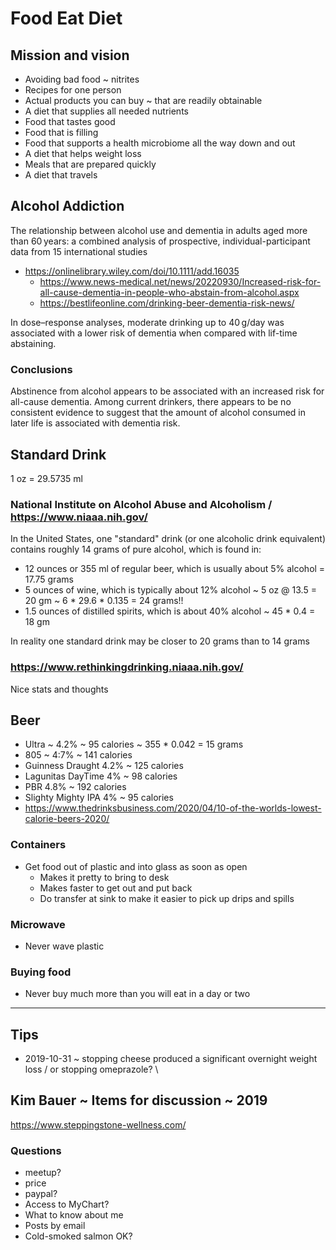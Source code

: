# Food Eat Diet


## Mission and vision

* Avoiding bad food ~ nitrites
* Recipes for one person
* Actual products you can buy ~ that are readily obtainable
* A diet that supplies all needed nutrients
* Food that tastes good
* Food that is filling
* Food that supports a health microbiome all the way down and out
* A diet that helps weight loss
* Meals that are prepared quickly
* A diet that travels

## Alcohol Addiction

The relationship between alcohol use and dementia in adults aged more than 60 years: a combined analysis of prospective, individual-participant data from 15 international studies

* https://onlinelibrary.wiley.com/doi/10.1111/add.16035
  * https://www.news-medical.net/news/20220930/Increased-risk-for-all-cause-dementia-in-people-who-abstain-from-alcohol.aspx
  * https://bestlifeonline.com/drinking-beer-dementia-risk-news/

In dose–response analyses, moderate drinking up to 40 g/day was associated with a lower risk of dementia when compared with lif-time abstaining.

### Conclusions
Abstinence from alcohol appears to be associated with an increased risk for all-cause dementia. Among current drinkers, there appears to be no consistent evidence to suggest that the amount of alcohol consumed in later life is associated with dementia risk.

## Standard Drink

1 oz = 29.5735 ml

### National Institute on Alcohol Abuse and Alcoholism / https://www.niaaa.nih.gov/

In the United States, one "standard" drink (or one alcoholic drink equivalent) contains roughly 14 grams of pure alcohol, which is found in:
* 12 ounces or 355 ml of regular beer, which is usually about 5% alcohol = 17.75 grams
* 5 ounces of wine, which is typically about 12% alcohol ~ 5 oz @ 13.5 = 20 gm ~ 6 * 29.6 * 0.135 = 24 grams!!
* 1.5 ounces of distilled spirits, which is about 40% alcohol ~ 45 * 0.4 = 18 gm

In reality one standard drink may be closer to 20 grams than to 14 grams


### https://www.rethinkingdrinking.niaaa.nih.gov/

Nice stats and thoughts

## Beer

* Ultra ~ 4.2% ~ 95 calories ~ 355 * 0.042 = 15 grams
* 805 ~ 4:7% ~ 141 calories
* Guinness Draught 4.2% ~ 125 calories
* Lagunitas DayTime 4% ~ 98 calories
* PBR 4.8% ~ 192 calories
* Slighty Mighty IPA 4% ~ 95 calories
* https://www.thedrinksbusiness.com/2020/04/10-of-the-worlds-lowest-calorie-beers-2020/


### Containers

* Get food out of plastic and into glass as soon as open
  * Makes it pretty to bring to desk
  * Makes faster to get out and put back
  * Do transfer at sink to make it easier to pick up drips and spills


### Microwave

* Never wave plastic


### Buying food

* Never buy much more than you will eat in a day or two


***

## Tips

* 2019-10-31 ~ stopping cheese produced a significant overnight weight loss / or stopping omeprazole?
\
## Kim Bauer ~ Items for discussion ~ 2019

https://www.steppingstone-wellness.com/

### Questions

* meetup?
* price
* paypal?
* Access to MyChart?
* What to know about me
* Posts by email
* Cold-smoked salmon OK?
